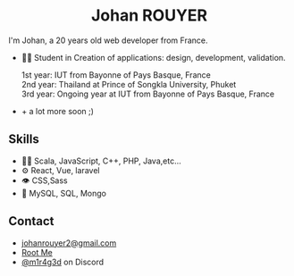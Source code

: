 
<p >
  <h1 align="center">Johan ROUYER</h1>
<p/>

I'm Johan, a 20 years old web developer from France.

- 👨‍💻 Student in Creation of applications: design, development, validation.
  <br>
  
  1st year: IUT from Bayonne of Pays Basque, France
  <br>
  2nd year: Thailand at Prince of Songkla University, Phuket
  <br>
  3rd year: Ongoing year at IUT from Bayonne of Pays Basque, France
- <p>+ a lot more soon ;)</p>

## Skills
- 👨‍💻 Scala, JavaScript, C++, PHP, Java,etc...
- ⚙️ React, Vue, laravel
- 👁️ CSS,Sass
- 💽 MySQL, SQL, Mongo

## Contact
- johanrouyer2@gmail.com
- [Root Me](https://www.root-me.org/m1r4g3)
- [@m1r4g3d](https://discord.com/users/744892863367872552) on Discord
